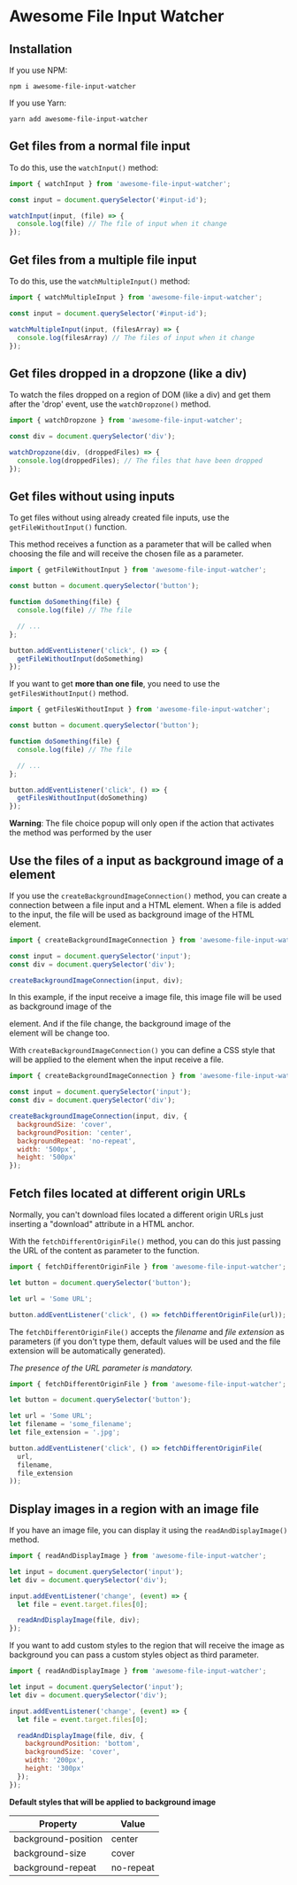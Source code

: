 # Awesome File Input Watcher

## Installation
If you use NPM:
```
npm i awesome-file-input-watcher
```

If you use Yarn:
```
yarn add awesome-file-input-watcher
```

## Get files from a normal file input
To do this, use the `watchInput()` method:

```javascript
import { watchInput } from 'awesome-file-input-watcher';

const input = document.querySelector('#input-id');

watchInput(input, (file) => {
  console.log(file) // The file of input when it change
});
```

## Get files from a multiple file input
To do this, use the `watchMultipleInput()` method:

```javascript
import { watchMultipleInput } from 'awesome-file-input-watcher';

const input = document.querySelector('#input-id');

watchMultipleInput(input, (filesArray) => {
  console.log(filesArray) // The files of input when it change
});
```

## Get files dropped in a dropzone (like a div)
To watch the files dropped on a region of DOM (like a div) and get them after the 'drop' event, use the `watchDropzone()` method.

```javascript
import { watchDropzone } from 'awesome-file-input-watcher';

const div = document.querySelector('div');

watchDropzone(div, (droppedFiles) => {
  console.log(droppedFiles); // The files that have been dropped
});
```

## Get files without using inputs
To get files without using already created file inputs, use the `getFileWithoutInput()` function. 

This method receives a function as a parameter that will be called when choosing the file and will receive the chosen file as a parameter.

```javascript
import { getFileWithoutInput } from 'awesome-file-input-watcher';

const button = document.querySelector('button');

function doSomething(file) {
  console.log(file) // The file

  // ...
};

button.addEventListener('click', () => {
  getFileWithoutInput(doSomething)
});
```

If you want to get **more than one file**, you need to use the `getFilesWithoutInput()` method.

```javascript
import { getFilesWithoutInput } from 'awesome-file-input-watcher';

const button = document.querySelector('button');

function doSomething(file) {
  console.log(file) // The file

  // ...
};

button.addEventListener('click', () => {
  getFilesWithoutInput(doSomething)
});
```

**Warning**: The file choice popup will only open if the action that activates the method was performed by the user

## Use the files of a input as background image of a element
If you use the `createBackgroundImageConnection()` method, you can create a connection between a file input and a HTML element. When a file is added to the input, the file will be used as background image of the HTML element.

```javascript
import { createBackgroundImageConnection } from 'awesome-file-input-watcher';

const input = document.querySelector('input');
const div = document.querySelector('div');

createBackgroundImageConnection(input, div);
```

In this example, if the input receive a image file, this image file will be used as background image of the <div> element. And if the file change, the background image of the <div> element will be change too.

With `createBackgroundImageConnection()` you can define a CSS style that will be applied to the element when the input receive a file.

```javascript
import { createBackgroundImageConnection } from 'awesome-file-input-watcher';

const input = document.querySelector('input');
const div = document.querySelector('div');

createBackgroundImageConnection(input, div, {
  backgroundSize: 'cover',
  backgroundPosition: 'center',
  backgroundRepeat: 'no-repeat',
  width: '500px',
  height: '500px'
});
```

## Fetch files located at different origin URLs
Normally, you can't download files located a different origin URLs just inserting a "download" attribute in a HTML anchor.

With the `fetchDifferentOriginFile()` method, you can do this just passing the URL of the content as parameter to the function.

```javascript
import { fetchDifferentOriginFile } from 'awesome-file-input-watcher';

let button = document.querySelector('button');

let url = 'Some URL';

button.addEventListener('click', () => fetchDifferentOriginFile(url));
```

The `fetchDifferentOriginFile()` accepts the *filename* and *file extension* as parameters (if you don't type them, default values will be used and the file extension will be automatically generated).

*The presence of the URL parameter is mandatory.*

```javascript
import { fetchDifferentOriginFile } from 'awesome-file-input-watcher';

let button = document.querySelector('button');

let url = 'Some URL';
let filename = 'some_filename';
let file_extension = '.jpg';

button.addEventListener('click', () => fetchDifferentOriginFile(
  url,
  filename,
  file_extension
));
```

## Display images in a region with an image file
If you have an image file, you can display it using the `readAndDisplayImage()` method.

```javascript
import { readAndDisplayImage } from 'awesome-file-input-watcher';

let input = document.querySelector('input');
let div = document.querySelector('div');

input.addEventListener('change', (event) => {
  let file = event.target.files[0];

  readAndDisplayImage(file, div);
});
```

If you want to add custom styles to the region that will receive the image as background you can pass a custom styles object as third parameter.

```javascript
import { readAndDisplayImage } from 'awesome-file-input-watcher';

let input = document.querySelector('input');
let div = document.querySelector('div');

input.addEventListener('change', (event) => {
  let file = event.target.files[0];

  readAndDisplayImage(file, div, {
    backgroundPosition: 'bottom',
    backgroundSize: 'cover',
    width: '200px',
    height: '300px'
  });
});
```

**Default styles that will be applied to background image**

| Property | Value |
| -------- | ----- |
| background-position | center |
| background-size | cover |
| background-repeat | no-repeat |